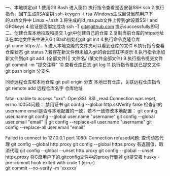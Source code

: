 一、本地绑定git
	1.使用Git Bash 进入窗口 执行指令查看是否安装SSH
		ssh
	2.执行指令，回车生成RSA密钥 
		ssh-keygen -t rsa
	  Windows生成目录当前用户下的.ssh文件中
	  Linux ~/.ssh
	3.将生成的id_rsa.pub文件上传到git设置SSH and GPGkeys
	4.验证是否绑定成功
		ssh -T git@github.com
	  提示successfully即可
二、创建仓库本地拉取和提交
1.git中创建自己的仓库
2.复制当前仓库的https地址
3.在本地文件夹中进入Git Bash初始化git 
	git init
4.执行命令克隆仓库  
	git clone https://...
5.进入本地克隆的文件夹可以看到仓库的文件
6.执行指令查看仓库状态
	git status
7.若存在新文件但未加入git的会出现红字提示
8.执行指令添加新文件到git
	git add .(全部文件)|| 文件名/ (某文件全部文件)
9.执行指令提交文件
	git commit -m "提交注释"
10.查看仓库日志
	git log
11.执行指令推送已提交文件
	git push origin 分支名

同步远程仓库和本地仓库
	git pull origin 分支
本地已有仓库，关联远程仓库指令
	git remote add 远程仓库名字 仓库地址

fatal: unable to access "xxx": OpenSSL SSL_read:Connection was reset, errno 10054问题：
禁用证书
	git config --global http.sslVerify false
	检查git的username email是否与本地配置的一致，若不一致修改本地配置：
	git config user.name
	git config --global user.name "username"
	git config --global user.email  "email"
	||
	git config --replace-all user.name "username"
	git config --replace-all user.email "email"

Failed to connect to 127.0.0.1 port 1080: Connection refused问题:
	查询动态代理
	git config --global http.proxy
	git config --global https.proxy
	有返回值，取消代理
	git config --global --unset http.proxy
	git config --global --unset httpx.proxy
	将C盘用户下的.gitconfig文件中的proxy行删掉
git提交报 husky - pre-commit hook exited with code 1 (error)	
	git commit --no-verify -m 'xxxxxx'